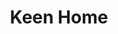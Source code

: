 ---
title: Keen Home
picture: keenHome.jpg
viewer_title: Keen Home
thumbnail: keenHome_t.jpg
alt: Keen Home
medium: Pen & Ink
width: 20"
height: 14"
---